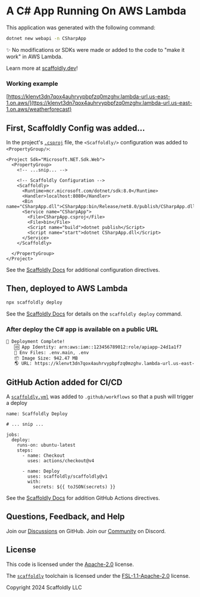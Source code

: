 # A C# App Running On AWS Lambda

This application was generated with the following command:

```bash
dotnet new webapi -n CSharpApp
```

✨ No modifications or SDKs were made or added to the code to "make it work" in AWS Lambda.

Learn more at [scaffoldly.dev](https://scaffoldly.dev)!

### Working example

[https://klenvt3dn7qox4auhrvypbpfzq0mzghv.lambda-url.us-east-1.on.aws/](ttps://klenvt3dn7qox4auhrvypbpfzq0mzghv.lambda-url.us-east-1.on.aws/weatherforecast)

## First, Scaffoldly Config was added...

In the project's [`.csproj`](./CSharpApp.csproj) file, the `<Scaffoldly/>` configuration was added to `<PropertyGroup/>`:

```
<Project Sdk="Microsoft.NET.Sdk.Web">
  <PropertyGroup>
    <!-- ...snip... -->

    <!-- Scaffoldly Configuration -->
    <Scaffoldly>
      <Runtime>mcr.microsoft.com/dotnet/sdk:8.0</Runtime>
      <Handler>localhost:8080</Handler>
      <Bin name="CSharpApp.dll">CSharpApp:bin/Release/net8.0/publish/CSharpApp.dll</Bin>
      <Service name="CSharpApp">
        <File>CSharpApp.csproj</File>
        <File>bin</File>
        <Script name="build">dotnet publish</Script>
        <Script name="start">dotnet CSharpApp.dll</Script>
      </Service>
    </Scaffoldly>

  </PropertyGroup>
</Project>
```

See the [Scaffoldly Docs](https://scaffoldly.dev/docs/config/) for additional configuration directives.

## Then, deployed to AWS Lambda

```bash
npx scaffoldly deploy
```

See the [Scaffoldly Docs](https://scaffoldly.dev/docs/cli/#scaffoldly-deploy) for details on the `scaffoldly deploy` command.

### After deploy the C# app is available on a public URL

```bash
🚀 Deployment Complete!
   🆔 App Identity: arn:aws:iam::123456789012:role/apiapp-24d1a1f7
   📄 Env Files: .env.main, .env
   📦 Image Size: 942.47 MB
   🌎 URL: https://klenvt3dn7qox4auhrvypbpfzq0mzghv.lambda-url.us-east-1.on.aws
```

## GitHub Action added for CI/CD

A [`scaffoldly.yml`](.github/workflows/scaffoldly.yml) was added to `.github/workflows` so that a push will trigger a deploy

```
name: Scaffoldly Deploy

# ... snip ...

jobs:
  deploy:
    runs-on: ubuntu-latest
    steps:
      - name: Checkout
        uses: actions/checkout@v4

      - name: Deploy
        uses: scaffoldly/scaffoldly@v1
        with:
          secrets: ${{ toJSON(secrets) }}
```

See the [Scaffoldly Docs](https://scaffoldly.dev/docs/gha/) for addition GitHub Actions directives.

## Questions, Feedback, and Help

Join our [Discussions](https://github.com/scaffoldly/scaffoldly/discussions) on GitHub.
Join our [Community](https://scaffoldly.dev/community) on Discord.

## License

This code is licensed under the [Apache-2.0](LICENSE.md) license.

The [`scaffoldly`](https://github.com/scaffoldly/scaffoldly) toolchain is licensed under the [FSL-1.1-Apache-2.0](https://github.com/scaffoldly/scaffoldly?tab=License-1-ov-file) license.

Copyright 2024 Scaffoldly LLC
